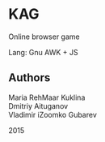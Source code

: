 # KAG 
Online browser game

Lang: Gnu AWK + JS

Authors
-------
Maria RehMaar Kuklina  
Dmitriy Aituganov  
Vladimir iZoomko Gubarev  
  
2015
